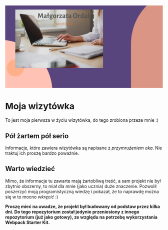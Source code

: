 ![cover](./gh/wizytowka-zdj.png)

# Moja wizytówka

To jest moja pierwsza w życiu wizytówka, do tego zrobiona przeze mnie :)

## Pół żartem pół serio

Informacje, które zawiera wizytówka są napisane z *przymrużeniem oka*. Nie traktuj ich proszę bardzo poważnie.

## Warto wiedzieć

Mimo, że informacje tu zawarte mają żartobliwą treść, a sam projekt nie był zbytnio obszerny, to miał dla mnie (jako ucznia) duże znaczenie. Pozwolił poszerzyć moją programistyczną wiedzę i pokazał, że to naprawdę można się w to mocno *wkręcić* :)

**Proszę mieć na uwadze, że projekt był budowany od podstaw przez kilka dni. Do tego repozytorium został jedynie przeniesiony z innego repozytorium (już jako gotowy), ze względu na potrzebę wykorzystania Webpack Starter Kit.**


